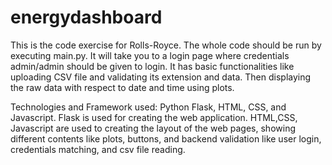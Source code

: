 # energydashboard

This is the code exercise for Rolls-Royce. The whole code should be run by executing main.py. It will take you to a login page where credentials admin/admin should be given to login. It has basic functionalities like uploading CSV file and validating its extension and data. Then displaying the raw data with respect to date and time using plots.

Technologies and Framework used: Python Flask, HTML, CSS, and Javascript. Flask is used for creating the web application. HTML,CSS, Javascript are used to creating the layout of the web pages, showing different contents like plots, buttons, and backend validation like user login, credentials matching, and csv file reading.
